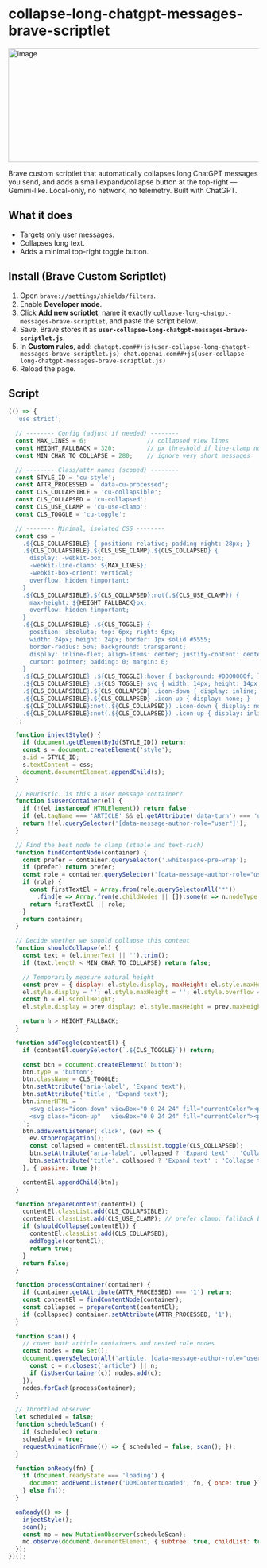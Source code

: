 # collapse-long-chatgpt-messages-brave-scriptlet
<img width="779" height="229" alt="image" src="https://github.com/user-attachments/assets/a205bf71-df63-48f8-858f-762a38b7eea1" />

Brave custom scriptlet that automatically collapses long ChatGPT messages you send, and adds a small expand/collapse button at the top-right — Gemini-like. Local-only, no network, no telemetry. Built with ChatGPT.

## What it does
- Targets only user messages.
- Collapses long text.
- Adds a minimal top-right toggle button.

## Install (Brave Custom Scriptlet)
1. Open `brave://settings/shields/filters`.
2. Enable **Developer mode**.
3. Click **Add new scriptlet**, name it exactly `collapse-long-chatgpt-messages-brave-scriptlet`, and paste the script below.
4. Save. Brave stores it as **`user-collapse-long-chatgpt-messages-brave-scriptlet.js`**.
5. In **Custom rules**, add:
`chatgpt.com##+js(user-collapse-long-chatgpt-messages-brave-scriptlet.js)
chat.openai.com##+js(user-collapse-long-chatgpt-messages-brave-scriptlet.js)`
6. Reload the page.


## Script
```javascript
(() => {
  'use strict';

  // -------- Config (adjust if needed) --------
  const MAX_LINES = 6;                 // collapsed view lines
  const HEIGHT_FALLBACK = 320;         // px threshold if line-clamp not effective
  const MIN_CHAR_TO_COLLAPSE = 280;    // ignore very short messages

  // -------- Class/attr names (scoped) --------
  const STYLE_ID = 'cu-style';
  const ATTR_PROCESSED = 'data-cu-processed';
  const CLS_COLLAPSIBLE = 'cu-collapsible';
  const CLS_COLLAPSED = 'cu-collapsed';
  const CLS_USE_CLAMP = 'cu-use-clamp';
  const CLS_TOGGLE = 'cu-toggle';

  // -------- Minimal, isolated CSS --------
  const css = `
    .${CLS_COLLAPSIBLE} { position: relative; padding-right: 28px; }
    .${CLS_COLLAPSIBLE}.${CLS_USE_CLAMP}.${CLS_COLLAPSED} {
      display: -webkit-box;
      -webkit-line-clamp: ${MAX_LINES};
      -webkit-box-orient: vertical;
      overflow: hidden !important;
    }
    .${CLS_COLLAPSIBLE}.${CLS_COLLAPSED}:not(.${CLS_USE_CLAMP}) {
      max-height: ${HEIGHT_FALLBACK}px;
      overflow: hidden !important;
    }
    .${CLS_COLLAPSIBLE} .${CLS_TOGGLE} {
      position: absolute; top: 6px; right: 6px;
      width: 24px; height: 24px; border: 1px solid #5555;
      border-radius: 50%; background: transparent;
      display: inline-flex; align-items: center; justify-content: center;
      cursor: pointer; padding: 0; margin: 0;
    }
    .${CLS_COLLAPSIBLE} .${CLS_TOGGLE}:hover { background: #0000000f; }
    .${CLS_COLLAPSIBLE} .${CLS_TOGGLE} svg { width: 14px; height: 14px; }
    .${CLS_COLLAPSIBLE}.${CLS_COLLAPSED} .icon-down { display: inline; }
    .${CLS_COLLAPSIBLE}.${CLS_COLLAPSED} .icon-up { display: none; }
    .${CLS_COLLAPSIBLE}:not(.${CLS_COLLAPSED}) .icon-down { display: none; }
    .${CLS_COLLAPSIBLE}:not(.${CLS_COLLAPSED}) .icon-up { display: inline; }
  `;

  function injectStyle() {
    if (document.getElementById(STYLE_ID)) return;
    const s = document.createElement('style');
    s.id = STYLE_ID;
    s.textContent = css;
    document.documentElement.appendChild(s);
  }

  // Heuristic: is this a user message container?
  function isUserContainer(el) {
    if (!(el instanceof HTMLElement)) return false;
    if (el.tagName === 'ARTICLE' && el.getAttribute('data-turn') === 'user') return true;
    return !!el.querySelector('[data-message-author-role="user"]');
  }

  // Find the best node to clamp (stable and text-rich)
  function findContentNode(container) {
    const prefer = container.querySelector('.whitespace-pre-wrap');
    if (prefer) return prefer;
    const role = container.querySelector('[data-message-author-role="user"]');
    if (role) {
      const firstTextEl = Array.from(role.querySelectorAll('*'))
        .find(e => Array.from(e.childNodes || []).some(n => n.nodeType === 3 && n.textContent.trim().length > 0));
      return firstTextEl || role;
    }
    return container;
  }

  // Decide whether we should collapse this content
  function shouldCollapse(el) {
    const text = (el.innerText || '').trim();
    if (text.length < MIN_CHAR_TO_COLLAPSE) return false;

    // Temporarily measure natural height
    const prev = { display: el.style.display, maxHeight: el.style.maxHeight, overflow: el.style.overflow };
    el.style.display = ''; el.style.maxHeight = ''; el.style.overflow = '';
    const h = el.scrollHeight;
    el.style.display = prev.display; el.style.maxHeight = prev.maxHeight; el.style.overflow = prev.overflow;

    return h > HEIGHT_FALLBACK;
  }

  function addToggle(contentEl) {
    if (contentEl.querySelector(`.${CLS_TOGGLE}`)) return;

    const btn = document.createElement('button');
    btn.type = 'button';
    btn.className = CLS_TOGGLE;
    btn.setAttribute('aria-label', 'Expand text');
    btn.setAttribute('title', 'Expand text');
    btn.innerHTML = `
      <svg class="icon-down" viewBox="0 0 24 24" fill="currentColor"><path d="M7 10l5 5 5-5"/></svg>
      <svg class="icon-up"   viewBox="0 0 24 24" fill="currentColor"><path d="M7 14l5-5 5 5"/></svg>
    `;
    btn.addEventListener('click', (ev) => {
      ev.stopPropagation();
      const collapsed = contentEl.classList.toggle(CLS_COLLAPSED);
      btn.setAttribute('aria-label', collapsed ? 'Expand text' : 'Collapse text');
      btn.setAttribute('title', collapsed ? 'Expand text' : 'Collapse text');
    }, { passive: true });

    contentEl.appendChild(btn);
  }

  function prepareContent(contentEl) {
    contentEl.classList.add(CLS_COLLAPSIBLE);
    contentEl.classList.add(CLS_USE_CLAMP); // prefer clamp; fallback below
    if (shouldCollapse(contentEl)) {
      contentEl.classList.add(CLS_COLLAPSED);
      addToggle(contentEl);
      return true;
    }
    return false;
  }

  function processContainer(container) {
    if (container.getAttribute(ATTR_PROCESSED) === '1') return;
    const contentEl = findContentNode(container);
    const collapsed = prepareContent(contentEl);
    if (collapsed) container.setAttribute(ATTR_PROCESSED, '1');
  }

  function scan() {
    // cover both article containers and nested role nodes
    const nodes = new Set();
    document.querySelectorAll('article, [data-message-author-role="user"]').forEach(n => {
      const c = n.closest('article') || n;
      if (isUserContainer(c)) nodes.add(c);
    });
    nodes.forEach(processContainer);
  }

  // Throttled observer
  let scheduled = false;
  function scheduleScan() {
    if (scheduled) return;
    scheduled = true;
    requestAnimationFrame(() => { scheduled = false; scan(); });
  }

  function onReady(fn) {
    if (document.readyState === 'loading') {
      document.addEventListener('DOMContentLoaded', fn, { once: true });
    } else fn();
  }

  onReady(() => {
    injectStyle();
    scan();
    const mo = new MutationObserver(scheduleScan);
    mo.observe(document.documentElement, { subtree: true, childList: true });
  });
})();
```
